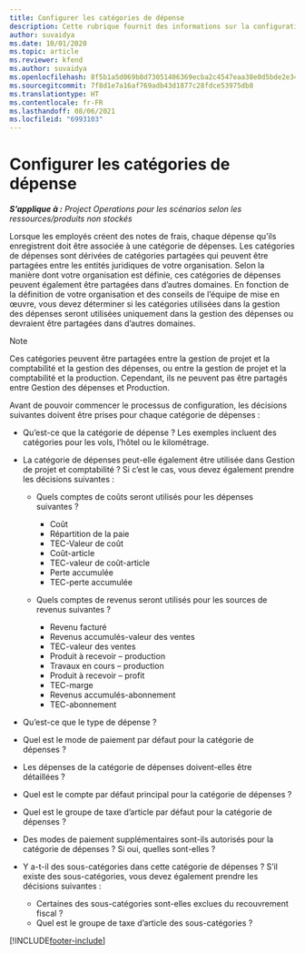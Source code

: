 ```yaml
---
title: Configurer les catégories de dépense
description: Cette rubrique fournit des informations sur la configuration des catégories de dépenses et des catégories partagées pour les notes de frais.
author: suvaidya
ms.date: 10/01/2020
ms.topic: article
ms.reviewer: kfend
ms.author: suvaidya
ms.openlocfilehash: 8f5b1a5d069b8d73051406369ecba2c4547eaa38e0d5bde2e34f52c5b7b724bd
ms.sourcegitcommit: 7f8d1e7a16af769adb43d1877c28fdce53975db8
ms.translationtype: HT
ms.contentlocale: fr-FR
ms.lasthandoff: 08/06/2021
ms.locfileid: "6993103"
---
```

# <a name="set-up-expense-categories"></a>Configurer les catégories de dépense

_**S’applique à :** Project Operations pour les scénarios selon les ressources/produits non stockés_

Lorsque les employés créent des notes de frais, chaque dépense qu’ils enregistrent doit être associée à une catégorie de dépenses. Les catégories de dépenses sont dérivées de catégories partagées qui peuvent être partagées entre les entités juridiques de votre organisation. Selon la manière dont votre organisation est définie, ces catégories de dépenses peuvent également être partagées dans d’autres domaines. En fonction de la définition de votre organisation et des conseils de l’équipe de mise en œuvre, vous devez déterminer si les catégories utilisées dans la gestion des dépenses seront utilisées uniquement dans la gestion des dépenses ou devraient être partagées dans d’autres domaines.

> [!NOTE]
> Ces catégories peuvent être partagées entre la gestion de projet et la comptabilité et la gestion des dépenses, ou entre la gestion de projet et la comptabilité et la production. Cependant, ils ne peuvent pas être partagés entre Gestion des dépenses et Production.

Avant de pouvoir commencer le processus de configuration, les décisions suivantes doivent être prises pour chaque catégorie de dépenses :

- Qu’est-ce que la catégorie de dépense ? Les exemples incluent des catégories pour les vols, l’hôtel ou le kilométrage.
- La catégorie de dépenses peut-elle également être utilisée dans Gestion de projet et comptabilité ? Si c’est le cas, vous devez également prendre les décisions suivantes :

    - Quels comptes de coûts seront utilisés pour les dépenses suivantes ?

        - Coût
        - Répartition de la paie
        - TEC-Valeur de coût
        - Coût-article
        - TEC-valeur de coût-article
        - Perte accumulée
        - TEC-perte accumulée

    - Quels comptes de revenus seront utilisés pour les sources de revenus suivantes ?

        - Revenu facturé
        - Revenus accumulés-valeur des ventes
        - TEC-valeur des ventes
        - Produit à recevoir – production
        - Travaux en cours – production
        - Produit à recevoir – profit
        - TEC-marge
        - Revenus accumulés-abonnement
        - TEC-abonnement

- Qu’est-ce que le type de dépense ?
- Quel est le mode de paiement par défaut pour la catégorie de dépenses ?
- Les dépenses de la catégorie de dépenses doivent-elles être détaillées ?
- Quel est le compte par défaut principal pour la catégorie de dépenses ?
- Quel est le groupe de taxe d’article par défaut pour la catégorie de dépenses ?
- Des modes de paiement supplémentaires sont-ils autorisés pour la catégorie de dépenses ? Si oui, quelles sont-elles ?
- Y a-t-il des sous-catégories dans cette catégorie de dépenses ? S’il existe des sous-catégories, vous devez également prendre les décisions suivantes :

    - Certaines des sous-catégories sont-elles exclues du recouvrement fiscal ?
    - Quel est le groupe de taxe d’article des sous-catégories ?


[!INCLUDE[footer-include](../includes/footer-banner.md)]